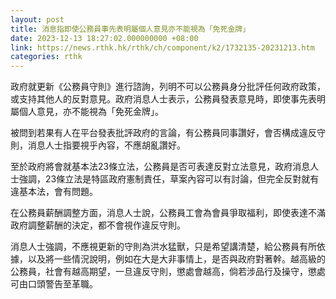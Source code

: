 ```yaml
---
layout: post
title: 消息指即使公務員事先表明屬個人意見亦不能視為「免死金牌」
date: 2023-12-13 18:27:02.000000000 +08:00
link: https://news.rthk.hk/rthk/ch/component/k2/1732135-20231213.htm
categories: rthk
---
```


政府就更新《公務員守則》進行諮詢，列明不可以公務員身分批評任何政府政策，或支持其他人的反對意見。政府消息人士表示，公務員發表意見時，即使事先表明屬個人意見，亦不能視為「免死金牌」。

被問到若果有人在平台發表批評政府的言論，有公務員同事讚好，會否構成違反守則，消息人士指要視乎內容，不應胡亂讚好。

至於政府將會就基本法23條立法，公務員是否可表達反對立法意見，政府消息人士強調，23條立法是特區政府憲制責任，草案內容可以有討論，但完全反對就有違基本法，會有問題。

在公務員薪酬調整方面，消息人士說，公務員工會為會員爭取福利，即使表達不滿政府調整薪酬的決定，都不會視作違反守則。

消息人士強調，不應視更新的守則為洪水猛獸，只是希望講清楚，給公務員有所依據，以及將一些情況說明，例如在大是大非事情上，是否與政府對著幹。越高級的公務員，社會有越高期望，一旦違反守則，懲處會越高，倘若涉品行及操守，懲處可由口頭警告至革職。
